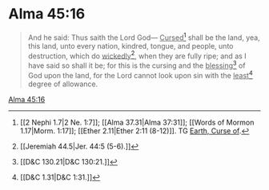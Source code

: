 # Alma 45:16

> And he said: Thus saith the Lord God— <u>Cursed</u>[^a] shall be the land, yea, this land, unto every nation, kindred, tongue, and people, unto destruction, which do <u>wickedly</u>[^b], when they are fully ripe; and as I have said so shall it be; for this is the cursing and the <u>blessing</u>[^c] of God upon the land, for the Lord cannot look upon sin with the <u>least</u>[^d] degree of allowance.

[Alma 45:16](https://www.churchofjesuschrist.org/study/scriptures/bofm/alma/45?lang=eng&id=p16#p16)


[^a]: [[2 Nephi 1.7|2 Ne. 1:7]]; [[Alma 37.31|Alma 37:31]]; [[Words of Mormon 1.17|Morm. 1:17]]; [[Ether 2.11|Ether 2:11 (8-12)]]. TG [Earth, Curse of](https://www.churchofjesuschrist.org/study/scriptures/tg/earth-curse-of?lang=eng).
[^b]: [[Jeremiah 44.5|Jer. 44:5 (5-6).]]
[^c]: [[D&C 130.21|D&C 130:21.]]
[^d]: [[D&C 1.31|D&C 1:31.]]
